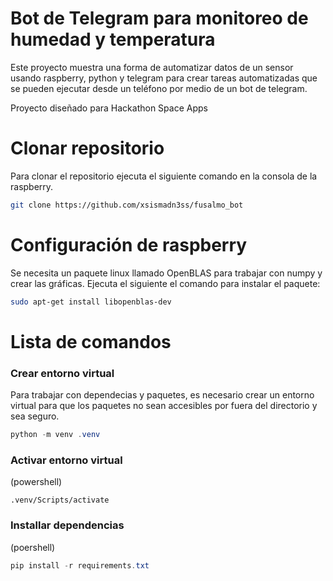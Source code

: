 # Bot de Telegram para monitoreo de humedad y temperatura

Este proyecto muestra una forma de automatizar datos de un sensor usando raspberry, python y telegram para crear tareas automatizadas que se pueden ejecutar desde un teléfono por medio de un bot de telegram.

Proyecto diseñado para Hackathon Space Apps

# Clonar repositorio

Para clonar el repositorio ejecuta el siguiente comando en la consola de la raspberry.

```bash
git clone https://github.com/xsismadn3ss/fusalmo_bot
```

# Configuración de raspberry

Se necesita un paquete linux llamado OpenBLAS para trabajar con numpy y crear las gráficas. Ejecuta el siguiente el comando para instalar el paquete:

```bash
sudo apt-get install libopenblas-dev
```

# Lista de comandos

### Crear entorno virtual

Para trabajar con dependecias y paquetes, es necesario crear un entorno virtual para que los paquetes no sean accesibles por fuera del directorio y sea seguro.

```powershell
python -m venv .venv
```

### Activar entorno virtual

(powershell)

```powershel
.venv/Scripts/activate
```

### Installar dependencias

(poershell)

```powershell
pip install -r requirements.txt

```

